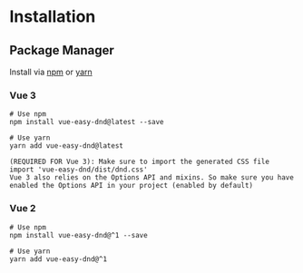 # Installation


## Package Manager

Install via [npm](https://npmjs.com) or [yarn](https://yarnpkg.com)


### Vue 3

```
# Use npm
npm install vue-easy-dnd@latest --save

# Use yarn
yarn add vue-easy-dnd@latest

(REQUIRED FOR Vue 3): Make sure to import the generated CSS file
import 'vue-easy-dnd/dist/dnd.css'
Vue 3 also relies on the Options API and mixins. So make sure you have enabled the Options API in your project (enabled by default)
```


### Vue 2
```
# Use npm
npm install vue-easy-dnd@^1 --save

# Use yarn
yarn add vue-easy-dnd@^1
```

